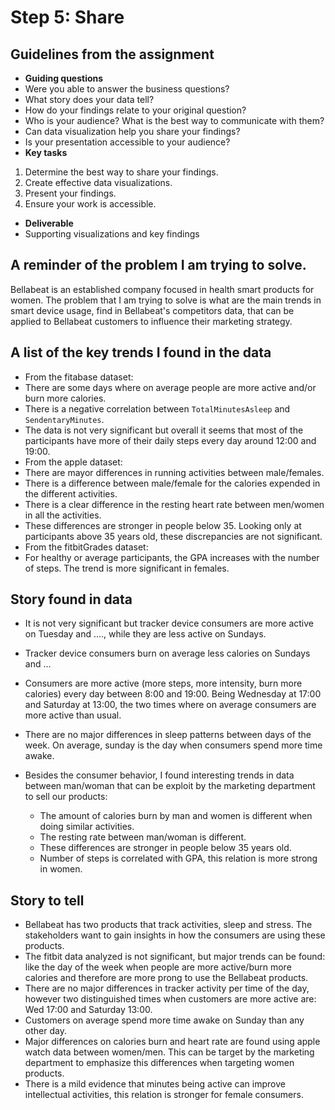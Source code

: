 # Step 5: Share

## Guidelines from the assignment

 * __Guiding questions__
  * Were you able to answer the business questions?
  * What story does your data tell?
  * How do your findings relate to your original question?
  * Who is your audience? What is the best way to communicate with them?
  * Can data visualization help you share your findings?
  * Is your presentation accessible to your audience?
 * __Key tasks__
  1. Determine the best way to share your findings.
  2. Create effective data visualizations.
  3. Present your findings.
  4. Ensure your work is accessible.
 * __Deliverable__
  * Supporting visualizations and key findings


## A reminder of the problem I am trying to solve.

Bellabeat is an established company focused in health smart products for women. The problem that I am trying to solve is what are the main trends in smart device usage, find in Bellabeat's competitors data, that can be applied to Bellabeat customers to influence their marketing strategy.

## A list of the key trends I found in the data

 * From the fitabase dataset:
  * There are some days where on average people are more active and/or burn more calories.
  * There is a negative correlation between `TotalMinutesAsleep` and `SendentaryMinutes`.
  * The data is not very significant but overall it seems that most of the participants have more of their daily steps every day around 12:00 and 19:00.
 * From the apple dataset:
  * There are mayor differences in running activities between male/females.
  * There is a difference between male/female for the calories expended in the different activities.
  * There is a clear difference in the resting heart rate between men/women in all the activities.
  * These differences are stronger in people below 35. Looking only at participants above 35 years old, these discrepancies are not significant.
 * From the fitbitGrades dataset:
  * For healthy or average participants, the GPA increases with the number of steps. The trend is more significant in females.

## Story found in data

 * It is not very significant but tracker device consumers are more active on Tuesday and ...., while they are less active on Sundays.
 * Tracker device consumers burn on average less calories on Sundays and ...
 * Consumers are more active (more steps, more intensity, burn more calories) every day between 8:00 and 19:00. Being Wednesday at 17:00 and Saturday at 13:00, the two times where on average consumers are more active than usual.
 * There are no major differences in sleep patterns between days of the week. On average, sunday is the day when consumers spend more time awake.

  * Besides the consumer behavior, I found interesting trends in data between man/woman that can be exploit by the marketing department to sell our products:
    * The amount of calories burn by man and women is different when doing similar activities.
    * The resting rate between man/woman is different.
    * These differences are stronger in people below 35 years old.
    * Number of steps is correlated with GPA, this relation is more strong in women.

## Story to tell

 * Bellabeat has two products that track activities, sleep and stress. The stakeholders want to gain insights in how the consumers are using these products.
 * The fitbit data analyzed is not significant, but major trends can be found: like the day of the week when people are more active/burn more calories and therefore are more prong to use the Bellabeat products.
 * There are no major differences in tracker activity per time of the day, however two distinguished times when customers are more active are: Wed 17:00 and Saturday 13:00.
 * Customers on average spend more time awake on Sunday than any other day.
 * Major differences on calories burn and heart rate are found using apple watch data between women/men. This can be target by the marketing department to emphasize this differences when targeting women products.
 * There is a mild evidence that minutes being active can improve intellectual activities, this relation is stronger for female consumers. 
